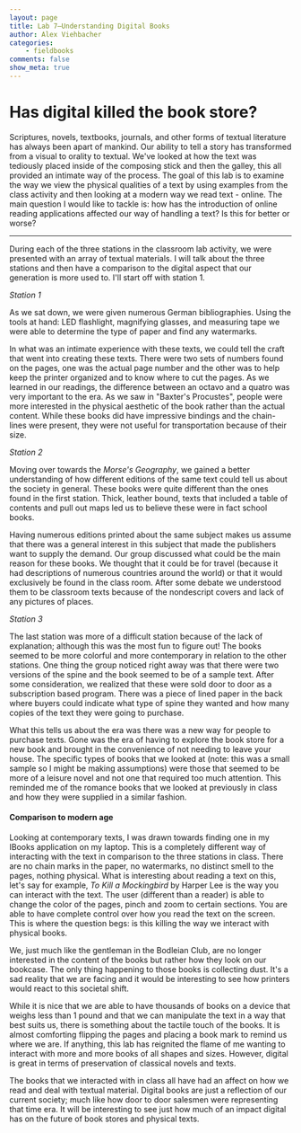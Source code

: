 ```yaml
---
layout: page  
title: Lab 7—Understanding Digital Books 
author: Alex Viehbacher 
categories:  
    - fieldbooks
comments: false  
show_meta: true
---
```

 
<h1> Has digital killed the book store? </h1>

Scriptures, novels, textbooks, journals, and other forms of textual literature has always been apart of mankind. Our ability to tell a story has transformed from a visual to orality to textual. We've looked at how the text was tediously placed inside of the composing stick and then the galley, this all provided an intimate way of the process. The goal of this lab is to examine the way we view the physical qualities of a text by using examples from the class activity and then looking at a modern way we read text - online. The main question I would like to tackle is: how has the introduction of online reading applications affected our way of handling a text? Is this for better or worse?

---

During each of the three stations in the classroom lab activity, we were presented with an array of textual materials. I will talk about the three stations and then have a comparison to the digital aspect that our generation is more used to. I'll start off with station 1.

_Station 1_

As we sat down, we were given numerous German bibliographies. Using the tools at hand: LED flashlight, magnifying glasses, and measuring tape we were able to determine the type of paper and find any watermarks. 

In what was an intimate experience with these texts, we could tell the craft that went into creating these texts. There were two sets of numbers found on the pages, one was the actual page number and the other was to help keep the printer organized and to know where to cut the pages. As we learned in our readings, the difference between an octavo and a quatro was very important to the era. As we saw in "Baxter's Procustes", people were more interested in the physical aesthetic of the book rather than the actual content. While these books did have impressive bindings and the chain-lines were present, they were not useful for transportation because of their size. 

_Station 2_

Moving over towards the _Morse's Geography_, we gained a better understanding of how different editions of the same text could tell us about the society in general. These books were quite different than the ones found in the first station. Thick, leather bound, texts that included a table of contents and pull out maps led us to believe these were in fact school books. 

Having numerous editions printed about the same subject makes us assume that there was a general interest in this subject that made the publishers want to supply the demand. Our group discussed what could be the main reason for these books. We thought that it could be for travel (because it had descriptions of numerous countries around the world) or that it would exclusively be found in the class room. After some debate we understood them to be classroom texts because of the nondescript covers and lack of any pictures of places. 

_Station 3_

The last station was more of a difficult station because of the lack of explanation; although this was the most fun to figure out! The books seemed to be more colorful and more contemporary in relation to the other stations. One thing the group noticed right away was that there were two versions of the spine and the book seemed to be of a sample text. After some consideration, we realized that these were sold door to door as a subscription based program. There was a piece of lined paper in the back where buyers could indicate what type of spine they wanted and how many copies of the text they were going to purchase.

What this tells us about the era was there was a new way for people to purchase texts. Gone was the era of having to explore the book store for a new book and brought in the convenience of not needing to leave your house. The specific types of books that we looked at (note: this was a small sample so I might be making assumptions) were those that seemed to be more of a leisure novel and not one that required too much attention. This reminded me of the romance books that we looked at previously in class and how they were supplied in a similar fashion. 

#### Comparison to modern age

Looking at contemporary texts, I was drawn towards finding one in my IBooks application on my laptop. This is a completely different way of interacting with the text in comparison to the three stations in class. There are no chain marks in the paper, no watermarks, no distinct smell to the pages, nothing physical. What is interesting about reading a text on this, let's say for example, *To Kill a Mockingbird* by Harper Lee is the way you can interact with the text. The user (different than a reader) is able to change the color of the pages, pinch and zoom to certain sections. You are able to have complete control over how you read the text on the screen. This is where the question begs: is this killing the way we interact with physical books. 

We, just much like the gentleman in the Bodleian Club, are no longer interested in the content of the books but rather how they look on our bookcase. The only thing happening to those books is collecting dust. It's a sad reality that we are facing and it would be interesting to see how printers would react to this societal shift. 

While it is nice that we are able to have thousands of books on a device that weighs less than 1 pound and that we can manipulate the text in a way that best suits us, there is something about the tactile touch of the books. It is almost comforting flipping the pages and placing a book mark to remind us where we are. If anything, this lab has reignited the flame of me wanting to interact with more and more books of all shapes and sizes. However, digital is great in terms of preservation of classical novels and texts. 

The books that we interacted with in class all have had an affect on how we read and deal with textual material. Digital books are just a reflection of our current society; much like how door to door salesmen were representing that time era. It will be interesting to see just how much of an impact digital has on the future of book stores and physical texts.


 